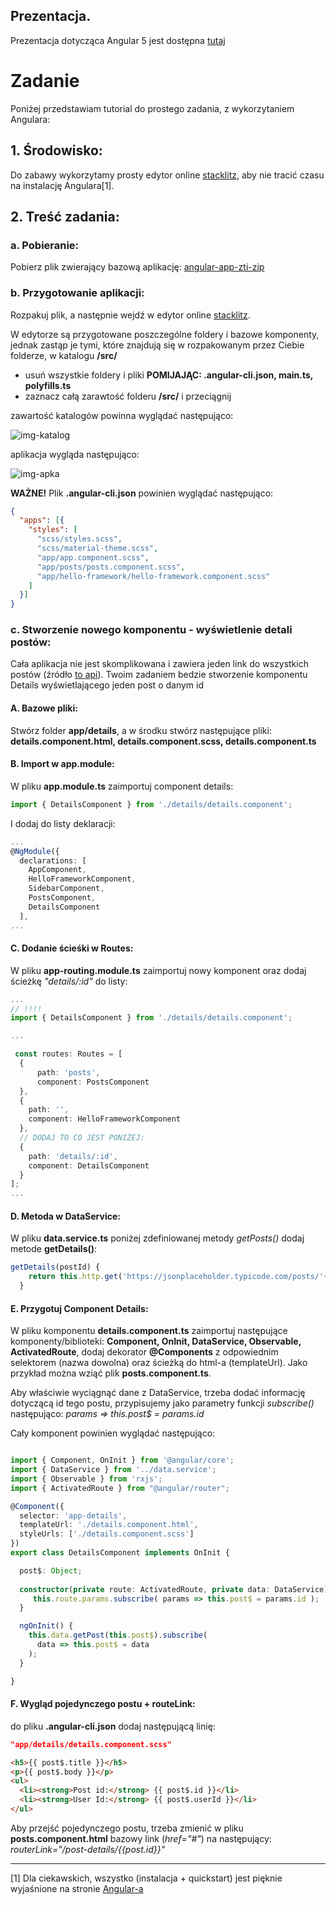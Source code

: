 ## Prezentacja.

Prezentacja dotycząca Angular 5 jest dostępna [tutaj](https://docs.google.com/presentation/d/1tDjAQD24NfvkbNOklPTW4DhHPA73MrJtGaDd9DHsLjY/edit?usp=sharing)

# Zadanie

Poniżej przedstawiam tutorial do prostego zadania, z wykorzytaniem Angulara:

## 1. Środowisko:

Do zabawy wykorzytamy prosty edytor online [stacklitz](https://stackblitz.com/edit/angular-playground), aby nie tracić czasu na instalację Angulara[1].

## 2. Treść zadania:

### a. Pobieranie:

Pobierz plik zwierający bazową aplikację: [angular-app-zti-zip](https://drive.google.com/open?id=1DjPmLxAjRnreoLplSOVjamRISveB_VyB)

### b. Przygotowanie aplikacji:

Rozpakuj plik, a następnie wejdź w edytor online [stacklitz](https://stackblitz.com/edit/angular-playground).


W edytorze są przygotowane poszczególne foldery i bazowe komponenty, jednak zastąp je tymi, które znajdują się w rozpakowanym przez Ciebie folderze, w katalogu **/src/**
- usuń wszystkie foldery i pliki **POMIJAJĄC: .angular-cli.json, main.ts, polyfills.ts** 
- zaznacz całą zarawtość folderu  **/src/** i przeciągnij

zawartość katalogów powinna wyglądać następująco:

![img-katalog](/images/katalogi.png)


aplikacja wygląda następująco:


![img-apka](/images/apka.png)


**WAŻNE!** Plik **.angular-cli.json** powinien wyglądać następująco:

```json
{
  "apps": [{
    "styles": [
      "scss/styles.scss",
      "scss/material-theme.scss",
      "app/app.component.scss",
      "app/posts/posts.component.scss",
      "app/hello-framework/hello-framework.component.scss"
    ]
  }]
}
```

### c. Stworzenie nowego komponentu - wyświetlenie detali postów:

Cała aplikacja nie jest skomplikowana i zawiera jeden link do wszystkich postów (źródło [to api](https://jsonplaceholder.typicode.com)). Twoim zadaniem bedzie stworzenie komponentu Details wyświetlającego jeden post o danym id

#### A. Bazowe pliki:
Stwórz folder **app/details**, a w środku stwórz następujące pliki: **details.component.html, details.component.scss, details.component.ts**

#### B. Import w app.module:
W pliku **app.module.ts** zaimportuj component details:

```typescript 
import { DetailsComponent } from './details/details.component';
```

I dodaj do listy deklaracji:

```typescript 
...
@NgModule({
  declarations: [
    AppComponent, 
    HelloFrameworkComponent,
    SidebarComponent,
    PostsComponent,
    DetailsComponent
  ],
...
```

#### C. Dodanie ścieśki w Routes:

W pliku **app-routing.module.ts** zaimportuj nowy komponent oraz dodaj ścieżkę _"details/:id"_ do listy:

```typescript 
...
// !!!!
import { DetailsComponent } from './details/details.component';

...

 const routes: Routes = [
  {
      path: 'posts',
      component: PostsComponent
  },
  {
    path: '',
    component: HelloFrameworkComponent
  },
  // DODAJ TO CO JEST PONIŻEJ:
  {
    path: 'details/:id',
    component: DetailsComponent
  }
];
...
```


#### D. Metoda w DataService:

W pliku **data.service.ts** poniżej zdefiniowanej metody _getPosts()_ dodaj metode **getDetails()**:

```typescript
getDetails(postId) {
    return this.http.get('https://jsonplaceholder.typicode.com/posts/'+postId)
  }
```

#### E. Przygotuj Component Details:

W pliku komponentu **details.component.ts** zaimportuj następujące komponenty/biblioteki: **Component, OnInit, DataService, Observable, ActivatedRoute**, dodaj dekorator **@Components** z odpowiednim selektorem (nazwa dowolna) oraz ścieżką do html-a (templateUrl). 
Jako przykład można wziąć plik **posts.component.ts**.

Aby właściwie wyciągnąć dane z DataService, trzeba dodać informację dotyczącą id tego postu, przypisujemy jako parametry funkcji _subscribe()_ następująco: _params => this.post$ = params.id_

Cały komponent powinien wyglądać następująco:

```typescript

import { Component, OnInit } from '@angular/core';
import { DataService } from '../data.service';
import { Observable } from 'rxjs';
import { ActivatedRoute } from "@angular/router";

@Component({
  selector: 'app-details',
  templateUrl: './details.component.html',
  styleUrls: ['./details.component.scss']
})
export class DetailsComponent implements OnInit {

  post$: Object;
  
  constructor(private route: ActivatedRoute, private data: DataService) { 
     this.route.params.subscribe( params => this.post$ = params.id );
  }

  ngOnInit() {
    this.data.getPost(this.post$).subscribe(
      data => this.post$ = data 
    );
  }

}
```

#### F. Wygląd pojedynczego postu + routeLink:

do pliku  **.angular-cli.json** dodaj następującą linię:
```json
"app/details/details.component.scss"
```

```html
<h5>{{ post$.title }}</h5>
<p>{{ post$.body }}</p>
<ul>
  <li><strong>Post id:</strong> {{ post$.id }}</li>
  <li><strong>User Id:</strong> {{ post$.userId }}</li>
</ul>
```
Aby przejść pojedynczego postu, trzeba zmienić w pliku **posts.component.html** bazowy link (_href="#"_) na następujący: _routerLink="/post-details/{{post.id}}"_


----------------------------------------------------------------------------------------------------------------------------------------
[1] Dla ciekawskich, wszystko (instalacja + quickstart) jest pięknie wyjaśnione na stronie [Angular-a](https://angular.io)
